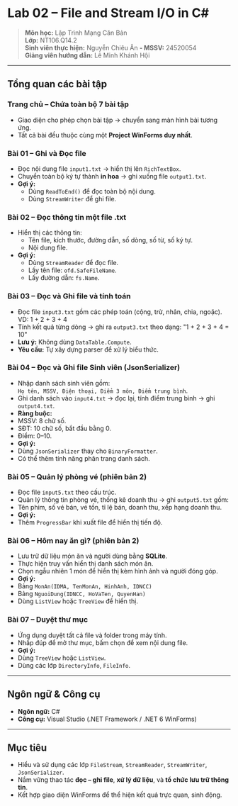 # Lab 02 – File and Stream I/O in C#

> **Môn học:** Lập Trình Mạng Căn Bản  
> **Lớp:** NT106.Q14.2  
> **Sinh viên thực hiện:** Nguyễn Chiêu Ân **- MSSV:** 24520054  
> **Giảng viên hướng dẫn:** Lê Minh Khánh Hội  

---

## Tổng quan các bài tập

### Trang chủ – Chứa toàn bộ 7 bài tập
- Giao diện cho phép chọn bài tập → chuyển sang màn hình bài tương ứng.  
- Tất cả bài đều thuộc cùng một **Project WinForms duy nhất**.

### Bài 01 – Ghi và Đọc file
- Đọc nội dung file `input1.txt` → hiển thị lên `RichTextBox`.  
- Chuyển toàn bộ ký tự thành **in hoa** → ghi xuống file `output1.txt`.  
- **Gợi ý:**  
  - Dùng `ReadToEnd()` để đọc toàn bộ nội dung.  
  - Dùng `StreamWriter` để ghi file.  

### Bài 02 – Đọc thông tin một file .txt
- Hiển thị các thông tin:  
  - Tên file, kích thước, đường dẫn, số dòng, số từ, số ký tự.  
  - Nội dung file.  
- **Gợi ý:**  
  - Dùng `StreamReader` để đọc file.  
  - Lấy tên file: `ofd.SafeFileName`.  
  - Lấy đường dẫn: `fs.Name`.

### Bài 03 – Đọc và Ghi file và tính toán
- Đọc file `input3.txt` gồm các phép toán (cộng, trừ, nhân, chia, ngoặc). VD: 1 + 2 + 3 + 4  
- Tính kết quả từng dòng → ghi ra `output3.txt` theo dạng:  "1 + 2 + 3 + 4 = 10"
- **Lưu ý:** Không dùng `DataTable.Compute`.  
- **Yêu cầu:** Tự xây dựng parser để xử lý biểu thức.

### Bài 04 – Đọc và Ghi file Sinh viên (JsonSerializer)
- Nhập danh sách sinh viên gồm:  
`Họ tên, MSSV, Điện thoại, Điểm 3 môn, Điểm trung bình`.  
- Ghi danh sách vào `input4.txt` → đọc lại, tính điểm trung bình → ghi `output4.txt`.  
- **Ràng buộc:**  
- MSSV: 8 chữ số.  
- SĐT: 10 chữ số, bắt đầu bằng 0.  
- Điểm: 0–10.  
- **Gợi ý:**  
- Dùng `JsonSerializer` thay cho `BinaryFormatter`.  
- Có thể thêm tính năng phân trang danh sách.

### Bài 05 – Quản lý phòng vé (phiên bản 2)
- Đọc file `input5.txt` theo cấu trúc.  
- Quản lý thông tin phòng vé, thống kê doanh thu → ghi `output5.txt` gồm:  
- Tên phim, số vé bán, vé tồn, tỉ lệ bán, doanh thu, xếp hạng doanh thu.  
- **Gợi ý:**  
- Thêm `ProgressBar` khi xuất file để hiển thị tiến độ.

### Bài 06 – Hôm nay ăn gì? (phiên bản 2)
- Lưu trữ dữ liệu món ăn và người dùng bằng **SQLite**.  
- Thực hiện truy vấn hiển thị danh sách món ăn.  
- Chọn ngẫu nhiên 1 món để hiển thị kèm hình ảnh và người đóng góp.  
- **Gợi ý:**  
- Bảng `MonAn(IDMA, TenMonAn, HinhAnh, IDNCC)`  
- Bảng `NguoiDung(IDNCC, HoVaTen, QuyenHan)`  
- Dùng `ListView` hoặc `TreeView` để hiển thị.

### Bài 07 – Duyệt thư mục
- Ứng dụng duyệt tất cả file và folder trong máy tính.  
- Nhấp đúp để mở thư mục, bấm chọn để xem nội dung file.  
- **Gợi ý:**  
- Dùng `TreeView` hoặc `ListView`.  
- Dùng các lớp `DirectoryInfo`, `FileInfo`.

---

## Ngôn ngữ & Công cụ
- **Ngôn ngữ:** C#  
- **Công cụ:** Visual Studio (.NET Framework / .NET 6 WinForms)  

---

## Mục tiêu
- Hiểu và sử dụng các lớp `FileStream`, `StreamReader`, `StreamWriter`, `JsonSerializer`.  
- Nắm vững thao tác **đọc – ghi file**, **xử lý dữ liệu**, và **tổ chức lưu trữ thông tin**.  
- Kết hợp giao diện WinForms để thể hiện kết quả trực quan, sinh động.

